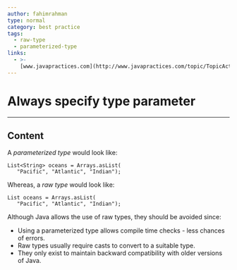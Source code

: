 ```yaml
---
author: fahimrahman
type: normal
category: best practice
tags:
  - raw-type
  - parameterized-type
links:
  - >-
    [www.javapractices.com](http://www.javapractices.com/topic/TopicAction.do?Id=224){website}
---
```


# Always specify type parameter


---

## Content

A *parameterized type* would look like:

```plain-text
List<String> oceans = Arrays.asList(
   "Pacific", "Atlantic", "Indian");
```

Whereas, a *raw type* would look like:

```plain-text
List oceans = Arrays.asList(
   "Pacific", "Atlantic", "Indian");
```

Although Java allows the use of raw types, they should be avoided since:

- Using a parameterized type allows compile time checks - less chances of errors.
- Raw types usually require casts to convert to a suitable type.
- They only exist to maintain backward compatibility with older versions of Java.
